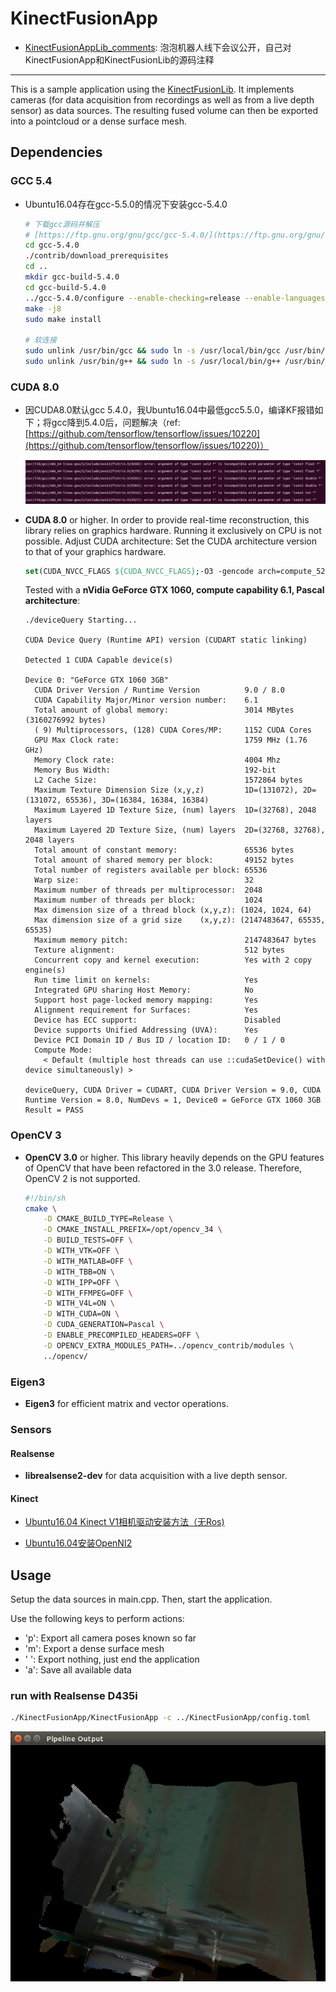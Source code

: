 # KinectFusionApp

* [KinectFusionAppLib_comments](https://github.com/DreamWaterFound/KinectFusionAppLib_comments): 泡泡机器人线下会议公开，自己对KinectFusionApp和KinectFusionLib的源码注释

---

This is a sample application using the [KinectFusionLib](https://github.com/chrdiller/KinectFusionLib). It implements cameras (for data acquisition from recordings as well as from a live depth sensor) as data sources. The resulting fused volume can then be exported into a pointcloud or a dense surface mesh.

## Dependencies

### GCC 5.4

* Ubuntu16.04存在gcc-5.5.0的情况下安装gcc-5.4.0
  ```bash
  # 下载gcc源码并解压
  # [https://ftp.gnu.org/gnu/gcc/gcc-5.4.0/](https://ftp.gnu.org/gnu/gcc/gcc-5.4.0/)
  cd gcc-5.4.0
  ./contrib/download_prerequisites
  cd ..
  mkdir gcc-build-5.4.0
  cd gcc-build-5.4.0
  ../gcc-5.4.0/configure --enable-checking=release --enable-languages=c,c++ --disable-multilib
  make -j8
  sudo make install

  # 软连接
  sudo unlink /usr/bin/gcc && sudo ln -s /usr/local/bin/gcc /usr/bin/gcc
  sudo unlink /usr/bin/g++ && sudo ln -s /usr/local/bin/g++ /usr/bin/g++
  ```

### CUDA 8.0

* 因CUDA8.0默认gcc 5.4.0，我Ubuntu16.04中最低gcc5.5.0，编译KF报错如下；将gcc降到5.4.0后，问题解决（ref: [https://github.com/tensorflow/tensorflow/issues/10220](https://github.com/tensorflow/tensorflow/issues/10220)）

  ![cuda-errors](./imgs/cuda-errors.png)

* **CUDA 8.0** or higher. In order to provide real-time reconstruction, this library relies on graphics hardware. Running it exclusively on CPU is not possible. Adjust CUDA architecture: Set the CUDA architecture version to that of your graphics hardware.
  
  ```cmake
  set(CUDA_NVCC_FLAGS ${CUDA_NVCC_FLAGS};-O3 -gencode arch=compute_52,code=sm_52)
  ```

  Tested with a **nVidia GeForce GTX 1060, compute capability 6.1, Pascal architecture**:
  ```
  ./deviceQuery Starting...

  CUDA Device Query (Runtime API) version (CUDART static linking)

  Detected 1 CUDA Capable device(s)

  Device 0: "GeForce GTX 1060 3GB"
    CUDA Driver Version / Runtime Version          9.0 / 8.0
    CUDA Capability Major/Minor version number:    6.1
    Total amount of global memory:                 3014 MBytes (3160276992 bytes)
    ( 9) Multiprocessors, (128) CUDA Cores/MP:     1152 CUDA Cores
    GPU Max Clock rate:                            1759 MHz (1.76 GHz)
    Memory Clock rate:                             4004 Mhz
    Memory Bus Width:                              192-bit
    L2 Cache Size:                                 1572864 bytes
    Maximum Texture Dimension Size (x,y,z)         1D=(131072), 2D=(131072, 65536), 3D=(16384, 16384, 16384)
    Maximum Layered 1D Texture Size, (num) layers  1D=(32768), 2048 layers
    Maximum Layered 2D Texture Size, (num) layers  2D=(32768, 32768), 2048 layers
    Total amount of constant memory:               65536 bytes
    Total amount of shared memory per block:       49152 bytes
    Total number of registers available per block: 65536
    Warp size:                                     32
    Maximum number of threads per multiprocessor:  2048
    Maximum number of threads per block:           1024
    Max dimension size of a thread block (x,y,z): (1024, 1024, 64)
    Max dimension size of a grid size    (x,y,z): (2147483647, 65535, 65535)
    Maximum memory pitch:                          2147483647 bytes
    Texture alignment:                             512 bytes
    Concurrent copy and kernel execution:          Yes with 2 copy engine(s)
    Run time limit on kernels:                     Yes
    Integrated GPU sharing Host Memory:            No
    Support host page-locked memory mapping:       Yes
    Alignment requirement for Surfaces:            Yes
    Device has ECC support:                        Disabled
    Device supports Unified Addressing (UVA):      Yes
    Device PCI Domain ID / Bus ID / location ID:   0 / 1 / 0
    Compute Mode:
      < Default (multiple host threads can use ::cudaSetDevice() with device simultaneously) >

  deviceQuery, CUDA Driver = CUDART, CUDA Driver Version = 9.0, CUDA Runtime Version = 8.0, NumDevs = 1, Device0 = GeForce GTX 1060 3GB
  Result = PASS
  ```

### OpenCV 3

* **OpenCV 3.0** or higher. This library heavily depends on the GPU features of OpenCV that have been refactored in the 3.0 release. Therefore, OpenCV 2 is not supported.
  ```sh
  #!/bin/sh
  cmake \
      -D CMAKE_BUILD_TYPE=Release \
      -D CMAKE_INSTALL_PREFIX=/opt/opencv_34 \
      -D BUILD_TESTS=OFF \
      -D WITH_VTK=OFF \
      -D WITH_MATLAB=OFF \
      -D WITH_TBB=ON \
      -D WITH_IPP=OFF \
      -D WITH_FFMPEG=OFF \
      -D WITH_V4L=ON \
      -D WITH_CUDA=ON \
      -D CUDA_GENERATION=Pascal \
      -D ENABLE_PRECOMPILED_HEADERS=OFF \
      -D OPENCV_EXTRA_MODULES_PATH=../opencv_contrib/modules \
      ../opencv/
  ```

### Eigen3

* **Eigen3** for efficient matrix and vector operations.

### Sensors

#### Realsense

* **librealsense2-dev** for data acquisition with a live depth sensor.

#### Kinect

* [Ubuntu16.04 Kinect V1相机驱动安装方法（无Ros)](https://blog.csdn.net/qq_42037180/article/details/97704945)

* [Ubuntu16.04安装OpenNI2](https://blog.csdn.net/renhaofan/article/details/80991095)

## Usage

Setup the data sources in main.cpp. Then, start the application.

Use the following keys to perform actions:
* 'p': Export all camera poses known so far
* 'm': Export a dense surface mesh
* ' ': Export nothing, just end the application
* 'a': Save all available data

### run with Realsense D435i

```sh
./KinectFusionApp/KinectFusionApp -c ../KinectFusionApp/config.toml
```

![run-d435i](./imgs/run-d435i.png)
